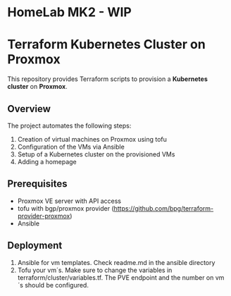 # HomeLab MK2 - WIP

# Terraform Kubernetes Cluster on Proxmox

This repository provides Terraform scripts to provision a **Kubernetes cluster** on **Proxmox**.

## Overview
The project automates the following steps:
1. Creation of virtual machines on Proxmox using tofu
2. Configuration of the VMs via Ansible
4. Setup of a Kubernetes cluster on the provisioned VMs
6. Adding a homepage

## Prerequisites
- Proxmox VE server with API access
- tofu with bgp/proxmox provider (https://github.com/bpg/terraform-provider-proxmox)
- Ansible

## Deployment
1. Ansible for vm templates. Check readme.md in the ansible directory
2. Tofu your vm´s. Make sure to change the variables in terraform/cluster/variables.tf. The PVE endpoint and the number on vm´s should be configured.
